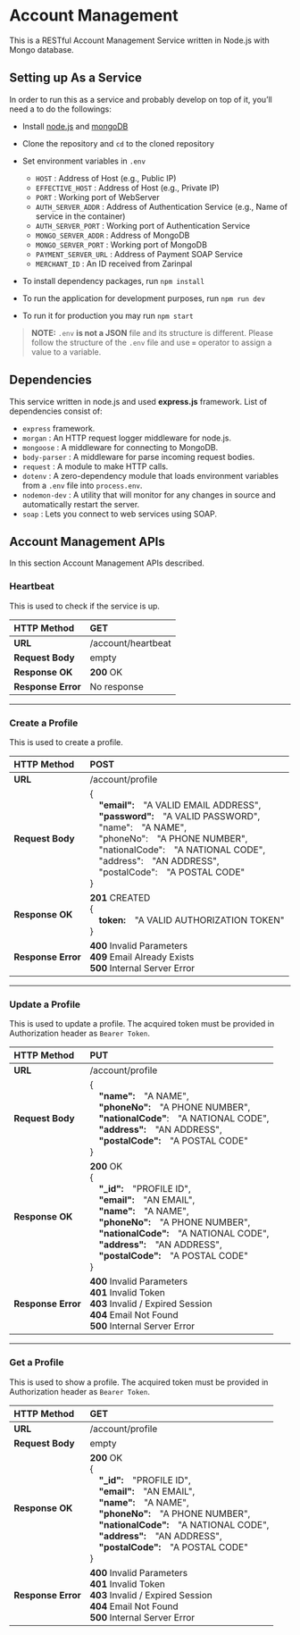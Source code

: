 # Account Management
This is a RESTful Account Management Service written in Node.js with Mongo database.


## Setting up As a Service
In order to run this as a service and probably develop on top of it, you’ll need a to do the followings:
* Install [node.js](https://nodejs.org/en/) and [mongoDB](https://www.mongodb.com/)
* Clone the repository and `cd` to the cloned repository
* Set environment variables in `.env`
  * `HOST` : Address of Host (e.g., Public IP)
  * `EFFECTIVE_HOST` : Address of Host (e.g., Private IP)
  * `PORT` : Working port of WebServer
  * `AUTH_SERVER_ADDR` : Address of Authentication Service (e.g., Name of service in the container)
  * `AUTH_SERVER_PORT` : Working port of Authentication Service
  * `MONGO_SERVER_ADDR` : Address of MongoDB
  * `MONGO_SERVER_PORT` : Working port of MongoDB
  * `PAYMENT_SERVER_URL` : Address of Payment SOAP Service
  * `MERCHANT_ID` : An ID received from Zarinpal
  
* To install dependency packages, run `npm install`
* To run the application for development purposes, run `npm run dev`
* To run it for production you may run `npm start`

>**NOTE:** `.env` **is not a JSON** file and its structure is different.
Please follow the structure of the `.env` file and use **`=`** operator to assign a value to a variable.

## Dependencies
This service written in node.js and used **express.js** framework. List of dependencies consist of:
* `express` framework.
* `morgan` : An HTTP request logger middleware for node.js.
* `mongoose` : A middleware for connecting to MongoDB.
* `body-parser` : A middleware for parse incoming request bodies.
* `request` : A module to make HTTP calls.
* `dotenv` : A zero-dependency module that loads environment variables from a `.env` file into `process.env`.
* `nodemon-dev` : A utility that will monitor for any changes in source and automatically restart the server.
* `soap` : Lets you connect to web services using SOAP.

## Account Management APIs
In this section Account Management APIs described.
### Heartbeat
This is used to check if the service is up.

HTTP Method|GET
:-----|:-----
**URL**|/account/heartbeat
**Request Body**|empty
**Response OK**|**200** OK
**Response Error**|No response

-----
### Create a Profile
This is used to create a profile.

HTTP Method|POST
:-----|:-----
**URL**|/account/profile
**Request Body**|{<br /> &emsp;**"email":**&emsp;"A VALID EMAIL ADDRESS",<br /> &emsp;**"password":**&emsp;"A VALID PASSWORD",<br /> &emsp;"name":&emsp;"A NAME",<br /> &emsp;"phoneNo":&emsp;"A PHONE NUMBER",<br /> &emsp;"nationalCode":&emsp;"A NATIONAL CODE",<br /> &emsp;"address":&emsp;"AN ADDRESS",<br /> &emsp;"postalCode":&emsp;"A POSTAL CODE"<br />}
**Response OK**|**201** CREATED<br />{<br /> &emsp;**token:**&emsp;"A VALID AUTHORIZATION TOKEN"<br />}
**Response Error**|**400** Invalid Parameters<br />**409** Email Already Exists<br />**500** Internal Server Error


-----
### Update a Profile
This is used to update a profile. The acquired token must be provided in Authorization header as `Bearer Token`.

HTTP Method|PUT
:-----|:-----
**URL**|/account/profile
**Request Body**|{<br /> &emsp;**"name":**&emsp;"A NAME",<br /> &emsp;**"phoneNo":**&emsp;"A PHONE NUMBER",<br /> &emsp;**"nationalCode"**:&emsp;"A NATIONAL CODE",<br /> &emsp;**"address":**&emsp;"AN ADDRESS",<br /> &emsp;**"postalCode":**&emsp;"A POSTAL CODE"<br />}
**Response OK**|**200** OK<br />{<br /> &emsp;**"\_id":**&emsp;"PROFILE ID",<br /> &emsp;**"email":**&emsp;"AN EMAIL",<br /> &emsp;**"name":**&emsp;"A NAME",<br /> &emsp;**"phoneNo":**&emsp;"A PHONE NUMBER",<br /> &emsp;**"nationalCode":**&emsp;"A NATIONAL CODE",<br /> &emsp;**"address":**&emsp;"AN ADDRESS",<br /> &emsp;**"postalCode":**&emsp;"A POSTAL CODE"<br />}
**Response Error**|**400** Invalid Parameters<br />**401** Invalid Token<br />**403** Invalid / Expired Session<br />**404** Email Not Found<br />**500** Internal Server Error


-----
### Get a Profile
This is used to show a profile. The acquired token must be provided in Authorization header as `Bearer Token`.

HTTP Method|GET
:-----|:-----
**URL**|/account/profile
**Request Body**|empty
**Response OK**|**200** OK<br />{<br /> &emsp;**"\_id":**&emsp;"PROFILE ID",<br /> &emsp;**"email":**&emsp;"AN EMAIL",<br /> &emsp;**"name":**&emsp;"A NAME",<br /> &emsp;**"phoneNo":**&emsp;"A PHONE NUMBER",<br /> &emsp;**"nationalCode":**&emsp;"A NATIONAL CODE",<br /> &emsp;**"address":**&emsp;"AN ADDRESS",<br /> &emsp;**"postalCode":**&emsp;"A POSTAL CODE"<br />}
**Response Error**|**400** Invalid Parameters<br />**401** Invalid Token<br />**403** Invalid / Expired Session<br />**404** Email Not Found<br />**500** Internal Server Error
